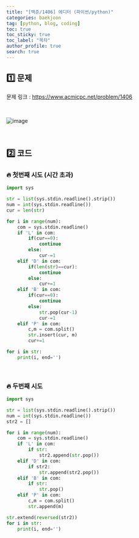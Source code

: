 ```yaml
---
title: "[백준/1406] 에디터 (파이썬/python)"
categories: baekjoon
tag: [python, blog, coding]
toc: true
toc_sticky: true
toc_label: "목차"
author_profile: true
search: true
---
```


## 1️⃣ 문제

문제 링크 : <a href="https://www.acmicpc.net/problem/1406" target="_blank">https://www.acmicpc.net/problem/1406</a>

<br/>

![image](https://user-images.githubusercontent.com/52556486/180445673-a4032a60-8a3c-4cc5-8ed1-ebd7cde33063.png)

<br/>

## 2️⃣ 코드
### 🔥 첫번째 시도 (시간 초과)
```python
import sys

str = list(sys.stdin.readline().strip())
num = int(sys.stdin.readline())
cur = len(str)

for i in range(num):
    com = sys.stdin.readline()
    if 'L' in com:
        if(cur==0):
            continue
        else:
            cur-=1
    elif 'D' in com:
        if(len(str)==cur):
            continue
        else:
            cur+=1
    elif 'B' in com:
        if(cur==0):
            continue
        else:
            str.pop(cur-1)
            cur-=1
    elif 'P' in com:
        c,m = com.split()
        str.insert(cur, m)
        cur+=1

for i in str:
    print(i, end='')
```
<br/>

### 🔥 두번째 시도
```python
import sys

str = list(sys.stdin.readline().strip())
num = int(sys.stdin.readline())
str2 = []

for i in range(num):
    com = sys.stdin.readline()
    if 'L' in com:
        if str:
            str2.append(str.pop())
    elif 'D' in com:
        if str2:
            str.append(str2.pop())
    elif 'B' in com:
        if str:
            str.pop()
    elif 'P' in com:
        c,m = com.split()
        str.append(m)

str.extend(reversed(str2))
for i in str:
    print(i, end='')
```